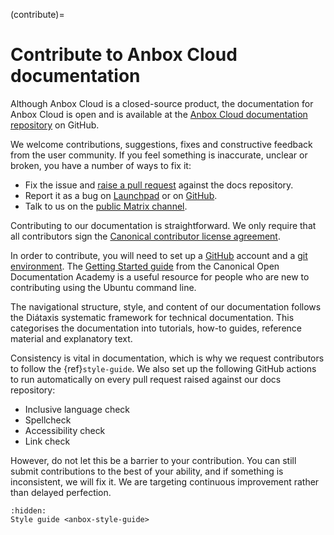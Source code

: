 (contribute)=
# Contribute to Anbox Cloud documentation

Although Anbox Cloud is a closed-source product, the documentation for Anbox Cloud is open and is available at the [Anbox Cloud documentation repository](https://github.com/canonical/anbox-cloud-docs) on GitHub.

We welcome contributions, suggestions, fixes and constructive feedback from the user community. If you feel something is inaccurate, unclear or broken, you have a number of ways to fix it:

- Fix the issue and [raise a pull request](https://github.com/canonical/anbox-cloud-docs/pulls) against the docs repository.
- Report it as a bug on [Launchpad](https://bugs.launchpad.net/anbox-cloud/+bugs) or on [GitHub](https://github.com/canonical/anbox-cloud-docs/issues/new).
- Talk to us on the [public Matrix channel](https://matrix.to/#/#anbox-cloud:ubuntu.com).

Contributing to our documentation is straightforward. We only require that all contributors sign the [Canonical contributor license agreement](https://ubuntu.com/legal/contributors). 

In order to contribute, you will need to set up a [GitHub](https://github.com/) account and a [git environment](https://github.com/canonical/open-documentation-academy/blob/main/getting-started/install_git.md). The [Getting Started guide](https://github.com/canonical/open-documentation-academy/blob/main/getting-started/get_started.md) from the Canonical Open Documentation Academy is a useful resource for people who are new to contributing using the Ubuntu command line.

The navigational structure, style, and content of our documentation follows the Diátaxis systematic framework for technical documentation. This categorises the documentation into tutorials, how-to guides, reference material and explanatory text. 

Consistency is vital in documentation, which is why we request contributors to follow the {ref}`style-guide`. We also set up the following GitHub actions to run automatically on every pull request raised against our docs repository:

- Inclusive language check 
- Spellcheck
- Accessibility check
- Link check

However, do not let this be a barrier to your contribution. You can still submit contributions to the best of your ability, and if something is inconsistent, we will fix it. We are targeting continuous improvement rather than delayed perfection.

```{toctree}
:hidden:
Style guide <anbox-style-guide>
```
